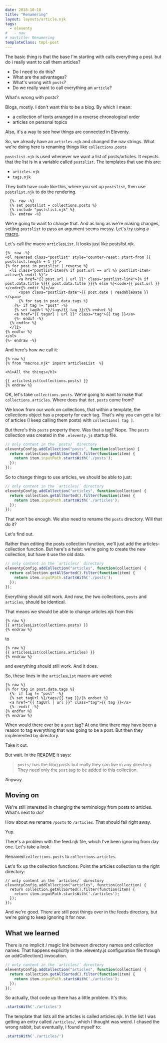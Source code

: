 ```yaml
---
date: 2018-10-18
title: "Renamering"
layout: layouts/article.njk
tags:
  - eleventy
#   - nav
# navtitle: Renamering
templateClass: tmpl-post
---
```


The basic thing is that the base
I'm starting with calls everything
a post. but do i really want to
call them articles?

* Do I need to do this?
* What are the advantages?
* What's wrong with `posts`?
* Do we really want to call everything an `article`?

What's wrong with posts?

Blogs, mostly. I don't want this to be a blog. By which I mean:
  - a collection of texts arranged in a reverse chronological order
  - articles on personal topics

Also, it's a way to see how things are connected in Eleventy.

So, we already have an `articles.njk` and changed the nav strings. What we're doing here is renaming things like `collections.posts`

`postslist.njk` is used whenever we want a list of posts/articles.
It expects that the list is in a variable called `postslist`.
The templates that use this are:

- `articles.njk`
- `tags.njk`

They both have code like this, where you set up `postslist`, then use `postslist.njk` to do the rendering.

``` liquid
  {%- raw -%}
  {% set postslist = collections.posts %}
  {% include "postslist.njk" %}
  {%- endraw -%}
```

We're going to want to change that.
And as long as we're making changes,
setting `postslist` to pass an argument seems messy.
Let's try using a [macro](https://mozilla.github.io/nunjucks/templating.html#macro).


Let's call the macro `articlesList`. It looks just like
postslist.njk.

  ``` liquid
  {%- raw -%}
<ol reversed class="postlist" style="counter-reset: start-from {{ postslist.length + 1 }}">
{% for post in postslist | reverse %}
	<li class="postlist-item{% if post.url == url %} postlist-item-active{% endif %}">
		<a href="{{ post.url | url }}" class="postlist-link">{% if post.data.title %}{{ post.data.title }}{% else %}<code>{{ post.url }}</code>{% endif %}</a>
		<span class="postlist-date">{{ post.date | readableDate }}</span>
		{% for tag in post.data.tags %}
      {%- if tag != "post" -%}
      {% set tagUrl %}/tags/{{ tag }}/{% endset %}
      <a href="{{ tagUrl | url }}" class="tag">{{ tag }}</a>
      {%- endif -%}
    {% endfor %}
	</li>
{% endfor %}
</ol>
  {%- endraw -%}
  ```

And here's how we call it:

``` liquid
{% raw %}
{% from "macros.njk" import articlesList  %}

<h1>All the things</h1>

{{ articlesList(collections.posts) }}
{% endraw %}
```

OK, let's take `collections.posts`. We're going to want to make that `collections.articles`. Where does that `dot.posts` come from?

We know from our work on collections, that within a template, the collections object has a property for each tag. That's why you can get a list of articles  (I keep calling them posts) with `collections[ tag ]`.

But there's this `posts` property there. Was that a tag? Nope. The `posts` collection was created in the `.eleventy.js` startup file.

``` js
// only content in the `posts/` directory
eleventyConfig.addCollection("posts", function(collection) {
  return collection.getAllSorted().filter(function(item) {
    return item.inputPath.startsWith('./posts');
  });
});
```

So to change things to use articles, we should be able to just:

``` js
// only content in the `articles/` directory
eleventyConfig.addCollection("articles", function(collection) {
  return collection.getAllSorted().filter(function(item) {
    return item.inputPath.startsWith('./articles');
  });
});
```

That won't be enough. We also need to rename the `posts` directory. Will that do it?

Let's find out.

Rather than editing the posts collection function, we'll just add the articles-collection function. But here's a twist: we're going to create the new collection, but have it use the old data.

``` js
// only content in the `articles/` directory
eleventyConfig.addCollection("articles", function(collection) {
  return collection.getAllSorted().filter(function(item) {
    return item.inputPath.startsWith('./posts');
  });
});
```

Everything should still work. And now, the two collections, `posts` and `articles`, should be identical.

That means we should be able to change articles.njk from this

``` liquid
{% raw %}
{{ articlesList(collections.posts) }}
{% endraw %}
```

to

``` liquid
{% raw %}
{{ articlesList(collections.articles) }}
{% endraw %}
```

and everything should still work. And it does.

So, these lines in the `articlesList` macro are weird:

``` liquid/2,5
{% raw %}
{% for tag in post.data.tags %}
  {%- if tag != "post" -%}
  {% set tagUrl %}/tags/{{ tag }}/{% endset %}
  <a href="{{ tagUrl | url }}" class="tag">{{ tag }}</a>
  {%- endif -%}
{% endfor %}
{% endraw %}
```

When would there ever be a `post` tag? At one time there may have been a reason to tag everything that was going to be a post. But then they implemented by directory.

Take it out.

But wait. In the [README](https://github.com/11ty/eleventy-base-blog#implementation-notes) it says:

> `posts/` has the blog posts but really they can live in any directory. They need only the `post` tag to be added to this collection.

Anyway.


## Moving on

We're still interested in changing the terminology from posts to articles.
What's next to do?

How about we rename `/posts` to `/articles`.
That should fail right away.

Yup.

There's a problem with the feed.njk file, which I've been ignoring from day one. Let's take a look.

Renamed `collections.posts` to `collections.articles`.

Let's fix up the collection functions. Point the articles collection to the right directory:

``` js/3
// only content in the `articles/` directory
eleventyConfig.addCollection("articles", function(collection) {
  return collection.getAllSorted().filter(function(item) {
    return item.inputPath.startsWith('./articles');
  });
});
```

And we're good. There are still post things over in the feeds directory, but we're going to keep ignoring it for now.

## What we learned

There is no implicit / magic link between directory names
and collection names. That happens explicitly in the .eleventy.js configuration file through an addCollection() invocation.

``` js
// only content in the `articles/` directory
eleventyConfig.addCollection("articles", function(collection) {
  return collection.getAllSorted().filter(function(item) {
    return item.inputPath.startsWith('./articles');
  });
});
```

So actually, that code up there has a little problem.
It's this:


``` js
.startsWith('./articles')
```

The template that lists all the articles is called
articles.njk. In the list I was getting an entry
called `/articles/`, which I thought was weird.
I chased the wrong rabbit, but eventually,
I found myself to:

``` js
.startsWith('./articles/')
```
